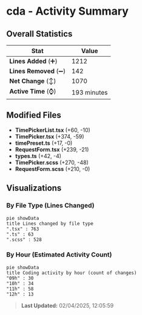 # cda - Activity Summary 

## Overall Statistics

| Stat                   | Value                                                             |
| ---------------------- | ----------------------------------------------------------------- |
| **Lines Added** (➕)   | 1212                                          |
| **Lines Removed** (➖) | 142                                        |
| **Net Change** (↕)    | 1070                |
| **Active Time** (⌚)   | 193 minutes |


## Modified Files
- **TimePickerList.tsx** (+60, -10)
- **TimePicker.tsx** (+374, -59)
- **timePreset.ts** (+17, -0)
- **RequestForm.tsx** (+239, -21)
- **types.ts** (+42, -4)
- **TimePicker.scss** (+270, -48)
- **RequestForm.scss** (+210, -0)

## Visualizations

### By File Type (Lines Changed)

```mermaid
pie showData
title Lines changed by file type
".tsx" : 763
".ts" : 63
".scss" : 528
```

### By Hour (Estimated Activity Count)

```mermaid
pie showData
title Coding activity by hour (count of changes)
"09h" : 30
"10h" : 34
"11h" : 58
"12h" : 13
```


> **Last Updated:** 02/04/2025, 12:05:59